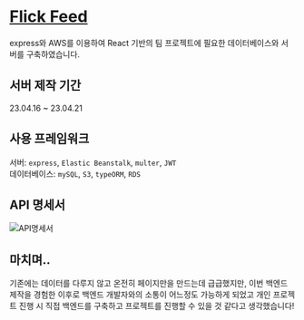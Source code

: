 # [Flick Feed](Myfron-env.eba-uvx9t8hw.ap-northeast-2.elasticbeanstalk.com)

express와 AWS를 이용하여 React 기반의 팀 프로젝트에 필요한 데이터베이스와 서버를 구축하였습니다.

## 서버 제작 기간

23.04.16 ~ 23.04.21

## 사용 프레임워크

서버: `express`, `Elastic Beanstalk`, `multer`, `JWT` <br/>
데이터베이스: `mySQL`, `S3`, `typeORM`, `RDS`

## API 명세서

![API명세서](https://user-images.githubusercontent.com/110139098/234907931-377ee4cc-6b06-40e6-817c-20394c0dba9a.jpg)

## 마치며..

기존에는 데이터를 다루지 않고 온전히 페이지만을 만드는데 급급했지만, 
이번 백엔드 제작을 경험한 이후로 백엔드 개발자와의 소통이 어느정도 가능하게 되었고
개인 프로젝트 진행 시 직접 백엔드를 구축하고 프로젝트를 진행할 수 있을 것 같다고 생각했습니다!
